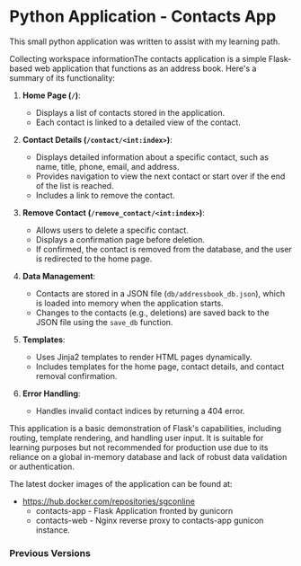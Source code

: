 # Python Application - Contacts App

This small python application was written to assist with my learning path. 

Collecting workspace informationThe contacts application is a simple Flask-based web application that functions as an address book.
Here's a summary of its functionality:
1. **Home Page (`/`)**:
   - Displays a list of contacts stored in the application.
   - Each contact is linked to a detailed view of the contact.

2. **Contact Details (`/contact/<int:index>`)**:
   - Displays detailed information about a specific contact, such as name, title, phone, email, and address.
   - Provides navigation to view the next contact or start over if the end of the list is reached.
   - Includes a link to remove the contact.

3. **Remove Contact (`/remove_contact/<int:index>`)**:
   - Allows users to delete a specific contact.
   - Displays a confirmation page before deletion.
   - If confirmed, the contact is removed from the database, and the user is redirected to the home page.

4. **Data Management**:
   - Contacts are stored in a JSON file (`db/addressbook_db.json`), which is loaded into memory when the application starts.
   - Changes to the contacts (e.g., deletions) are saved back to the JSON file using the `save_db` function.

5. **Templates**:
   - Uses Jinja2 templates to render HTML pages dynamically.
   - Includes templates for the home page, contact details, and contact removal confirmation.

6. **Error Handling**:
   - Handles invalid contact indices by returning a 404 error.

This application is a basic demonstration of Flask's capabilities, including routing, template rendering, and handling user input. It is suitable for learning purposes but not recommended for production use due to its reliance on a global in-memory database and lack of robust data validation or authentication.

The latest docker images of the application can be found at:
* https://hub.docker.com/repositories/sgconline
  * contacts-app - Flask Application fronted by gunicorn
  * contacts-web - Nginx reverse proxy to contacts-app gunicon instance.

 ### Previous Versions
